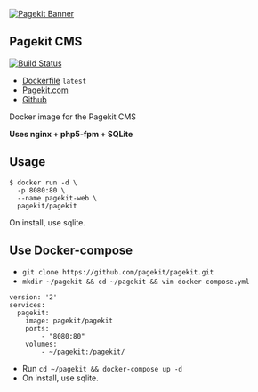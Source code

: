 [![Pagekit Banner](https://cloud.githubusercontent.com/assets/1716665/14317675/ba034b8c-fc09-11e5-81ed-f10f37d86ea5.png)](https://pagekit.com)

## Pagekit CMS

[![Build Status](https://travis-ci.org/pagekit/pagekit.svg?branch=develop)](https://travis-ci.org/pagekit/pagekit)

* [Dockerfile](https://github.com/izuolan/dockerfiles/tree/master/pagekit) `latest`
* [Pagekit.com](https://pagekit.com)
* [Github](https://github.com/pagekit/pagekit/)

Docker image for the Pagekit CMS

**Uses nginx + php5-fpm + SQLite**

## Usage
```
$ docker run -d \
  -p 8080:80 \
  --name pagekit-web \
  pagekit/pagekit
```
On install, use sqlite.

## Use Docker-compose
* `git clone https://github.com/pagekit/pagekit.git`
* `mkdir ~/pagekit && cd ~/pagekit && vim docker-compose.yml`
```
version: '2'
services:
  pagekit:
    image: pagekit/pagekit
    ports:
        - "8080:80"
    volumes:
        - ~/pagekit:/pagekit/
```
* Run `cd ~/pagekit && docker-compose up -d`
* On install, use sqlite.
